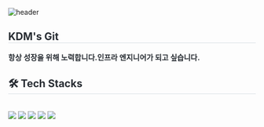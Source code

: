 ![header](https://capsule-render.vercel.app/api?type=waving&color=gradient&customColorList=10&height=200&text=kddmmm's%20GITHUB&fontSize=50&animation=twinkling&fontAlign=68&fontAlignY=36)
</div>
    <h2 style="border-bottom: 1px solid #d8dee4; color: #282d33;"> KDM's Git </h2>  
    <div style="font-weight: 700; font-size: 15px; text-align: left; color: #282d33;"> 항상 성장을 위해 노력합니다.</li>인프라 엔지니어가 되고 싶습니다. </div> 
    </div>
    <div style="text-align: left;">
    <h2 style="border-bottom: 1px solid #d8dee4; color: #282d33;"> 🛠️ Tech Stacks </h2> <br> 
    <div style="margin: ; text-align: left;" "text-align: left;"> 
            <img src="https://img.shields.io/badge/Amazon%20AWS-232F3E?style=for-the-badge&logo=Amazon%20AWS&logoColor=white">
          <img src="https://img.shields.io/badge/C++-00599C?style=for-the-badge&logo=C%2B%2B&logoColor=white">
          <img src="https://img.shields.io/badge/Docker-2496ED?style=for-the-badge&logo=Docker&logoColor=white">
          <img src="https://img.shields.io/badge/Javascript-F7DF1E?style=for-the-badge&logo=Javascript&logoColor=white">
          <img src="https://img.shields.io/badge/Node.js-339933?style=for-the-badge&logo=Node.js&logoColor=white">
          <br/></div>
    </div>
    
